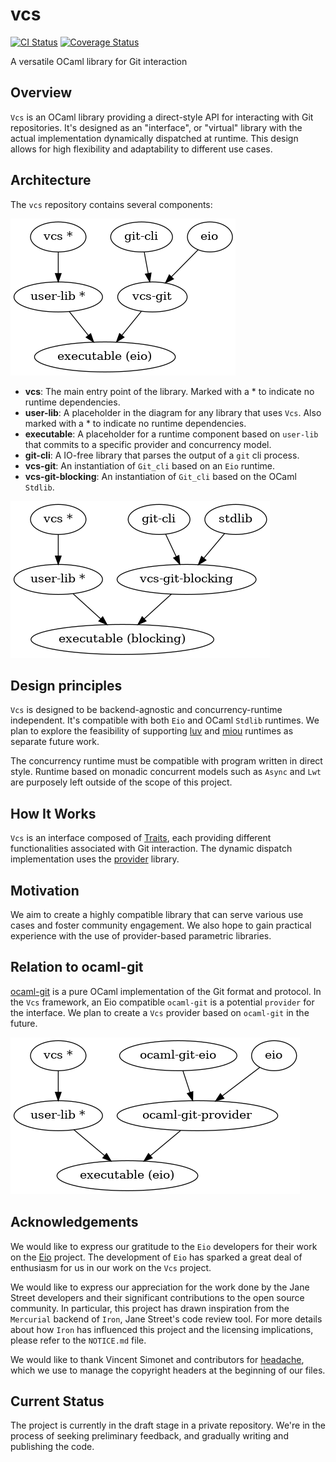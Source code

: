 # vcs

[![CI Status](https://github.com/mbarbin/vcs/workflows/ci/badge.svg)](https://github.com/mbarbin/vcs/actions/workflows/ci.yml)
[![Coverage Status](https://coveralls.io/repos/github/mbarbin/vcs/badge.svg?branch=main)](https://coveralls.io/github/mbarbin/vcs?branch=main)

A versatile OCaml library for Git interaction

## Overview

`Vcs` is an OCaml library providing a direct-style API for interacting with Git
repositories. It's designed as an "interface", or "virtual" library with the
actual implementation dynamically dispatched at runtime. This design allows for
high flexibility and adaptability to different use cases.

## Architecture

The `vcs` repository contains several components:

![Git-cli diagram](doc/diagram/gitcli.png)

- **vcs**: The main entry point of the library. Marked with a * to indicate no
  runtime dependencies.
- **user-lib**: A placeholder in the diagram for any library that uses `Vcs`.
  Also marked with a * to indicate no runtime dependencies.
- **executable**: A placeholder for a runtime component based on `user-lib` that
  commits to a specific provider and concurrency model.
- **git-cli**: A IO-free library that parses the output of a `git` cli process.
- **vcs-git**: An instantiation of `Git_cli` based on an `Eio` runtime.
- **vcs-git-blocking**: An instantiation of `Git_cli` based on the OCaml `Stdlib`.

![Stdlib diagram](doc/diagram/stdlib.png)

## Design principles

`Vcs` is designed to be backend-agnostic and concurrency-runtime independent.
It's compatible with both `Eio` and OCaml `Stdlib` runtimes. We plan to explore
the feasibility of supporting [luv](https://github.com/aantron/luv) and
[miou](https://github.com/robur-coop/miou) runtimes as separate future work.

The concurrency runtime must be compatible with program written in direct style.
Runtime based on monadic concurrent models such as `Async` and `Lwt` are
purposely left outside of the scope of this project.

## How It Works

`Vcs` is an interface composed of [Traits](doc/traits.md), each providing
different functionalities associated with Git interaction. The dynamic dispatch
implementation uses the [provider](https://github.com/mbarbin/provider) library.

## Motivation

We aim to create a highly compatible library that can serve various use cases
and foster community engagement. We also hope to gain practical experience with
the use of provider-based parametric libraries.

## Relation to ocaml-git

[ocaml-git](https://github.com/mirage/ocaml-git) is a pure OCaml implementation
of the Git format and protocol. In the `Vcs` framework, an Eio compatible
`ocaml-git` is a potential `provider` for the interface. We plan to create a
`Vcs` provider based on `ocaml-git` in the future.

![Ocaml-git diagram](doc/diagram/ocaml-git.png)

## Acknowledgements

We would like to express our gratitude to the `Eio` developers for their work on
the [Eio](https://github.com/ocaml-multicore/eio) project. The development of
`Eio` has sparked a great deal of enthusiasm for us in our work on the `Vcs`
project.

We would like to express our appreciation for the work done by the Jane Street
developers and their significant contributions to the open source community. In
particular, this project has drawn inspiration from the `Mercurial` backend of
`Iron`, Jane Street's code review tool. For more details about how `Iron` has
influenced this project and the licensing implications, please refer to the
`NOTICE.md` file.

We would like to thank Vincent Simonet and contributors for
[headache](https://github.com/Frama-C/headache), which we use to manage the
copyright headers at the beginning of our files.

## Current Status

The project is currently in the draft stage in a private repository. We're in
the process of seeking preliminary feedback, and gradually writing and
publishing the code.
